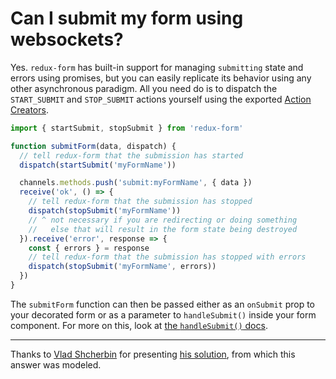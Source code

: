 # Can I submit my form using websockets?

Yes. `redux-form` has built-in support for managing `submitting` state and errors using promises,
but you can easily replicate its behavior using any other asynchronous paradigm. All you need do
is to dispatch the `START_SUBMIT` and `STOP_SUBMIT` actions yourself using the exported
[Action Creators](#/api/action-creators).

```javascript
import { startSubmit, stopSubmit } from 'redux-form'

function submitForm(data, dispatch) {
  // tell redux-form that the submission has started
  dispatch(startSubmit('myFormName'))

  channels.methods.push('submit:myFormName', { data })
  receive('ok', () => {
    // tell redux-form that the submission has stopped
    dispatch(stopSubmit('myFormName'))
    // ^ not necessary if you are redirecting or doing something
    //   else that will result in the form state being destroyed
  }).receive('error', response => {
    const { errors } = response
    // tell redux-form that the submission has stopped with errors
    dispatch(stopSubmit('myFormName', errors))
  })
}
```

The `submitForm` function can then be passed either as an `onSubmit` prop to your decorated form
or as a parameter to `handleSubmit()` inside your form component. For more on this, look at
[the `handleSubmit()` docs](#/api/props).

---

Thanks to [Vlad Shcherbin](https://github.com/VladShcherbin) for presenting
[his solution](https://github.com/redux-form/redux-form/issues/450#issuecomment-166457681), from
which this answer was modeled.
